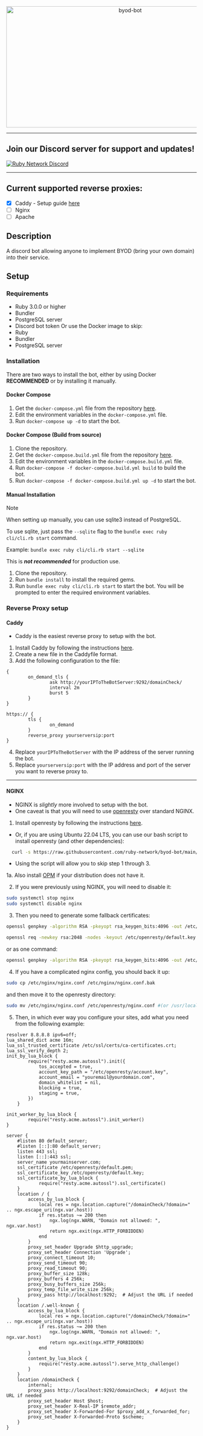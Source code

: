 <div align="center">
         
<img src="https://socialify.git.ci/ruby-network/byod-bot/image?description=1&font=Inter&forks=1&issues=1&language=1&name=1&owner=1&pattern=Circuit%20Board&pulls=1&stargazers=1&theme=Dark" alt="byod-bot" width="640" height="320" />

</div>

---
## Join our Discord server for support and updates!
[![Ruby Network Discord](https://invidget.switchblade.xyz/bXJCZJZcJe?theme=dark)](https://discord.gg/bXJCZJZcJe)

---
## Current supported reverse proxies:
- [x] Caddy - Setup guide [here](#caddy)
- [ ] Nginx
- [ ] Apache

## Description
A discord bot allowing anyone to implement BYOD (bring your own domain) into their service.

## Setup

### Requirements
- Ruby 3.0.0 or higher
- Bundler
- PostgreSQL server
- Discord bot token
Or use the Docker image to skip:
- Ruby
- Bundler
- PostgreSQL server

### Installation
There are two ways to install the bot, either by using Docker **RECOMMENDED** or by installing it manually.

#### Docker Compose

1. Get the `docker-compose.yml` file from the repository [here](https://github.com/ruby-network/byod-bot/blob/main/docker-compose.yml).
2. Edit the environment variables in the `docker-compose.yml` file.
3. Run `docker-compose up -d` to start the bot.

#### Docker Compose (Build from source)

1. Clone the repository.
2. Get the `docker-compose.build.yml` file from the repository [here](https://github.com/ruby-network/ruby/blob/main/docker-compose.build.yml).
3. Edit the environment variables in the `docker-compose.build.yml` file.
4. Run `docker-compose -f docker-compose.build.yml build` to build the bot.
5. Run `docker-compose -f docker-compose.build.yml up -d` to start the bot.

#### Manual Installation

> [!NOTE]
> When setting up manually, you can use sqlite3 instead of PostgreSQL.
> 
> To use sqlite, just pass the `--sqlite` flag to the `bundle exec ruby cli/cli.rb start` command.
>
> Example: `bundle exec ruby cli/cli.rb start --sqlite`
>
> This is ***not recommended*** for production use.

1. Clone the repository.
2. Run `bundle install` to install the required gems.
3. Run `bundle exec ruby cli/cli.rb start` to start the bot. You will be prompted to enter the required environment variables.


### Reverse Proxy setup 

#### Caddy 

- Caddy is the easiest reverse proxy to setup with the bot.

1. Install Caddy by following the instructions [here](https://caddyserver.com/docs/install).
2. Create a new file in the Caddyfile format.
3. Add the following configuration to the file:
```caddy
{
        on_demand_tls {
                ask http://yourIPToTheBotServer:9292/domainCheck/
                interval 2m
                burst 5
        }
}

https:// {
        tls {
                on_demand
        }
        reverse_proxy yourserversip:port
}
```

4. Replace `yourIPToTheBotServer` with the IP address of the server running the bot.
5. Replace `yourserversip:port` with the IP address and port of the server you want to reverse proxy to.
---

#### NGINX 

- NGINX is *slightly* more involved to setup with the bot.
- One caveat is that you will need to use [openresty](https://openresty.org/en/) over standard NGINX.

1. Install openresty by following the instructions [here](https://openresty.org/en/installation.html).
  - Or, if you are using Ubuntu 22.04 LTS, you can use our bash script to install openresty (and other dependencies):
  ```bash
    curl -s https://raw.githubusercontent.com/ruby-network/byod-bot/main/scripts/nginx.sh | bash
  ```
  - Using the script will allow you to skip step 1 through 3.

1a. Also install [OPM](https://opm.openresty.org/) if your distribution does not have it.

2. If you were previously using NGINX, you will need to disable it:
```bash
sudo systemctl stop nginx 
sudo systemctl disable nginx
```

3. Then you need to generate some fallback certificates:
```bash
openssl genpkey -algorithm RSA -pkeyopt rsa_keygen_bits:4096 -out /etc/openresty/account.key 
```
```bash
openssl req -newkey rsa:2048 -nodes -keyout /etc/openresty/default.key -x509 -days 365 -out /etc/openresty/default.pem
```
or as one command:
```bash
openssl genpkey -algorithm RSA -pkeyopt rsa_keygen_bits:4096 -out /etc/openresty/account.key && openssl req -newkey rsa:2048 -nodes -keyout /etc/openresty/default.key -x509 -days 365 -out /etc/openresty/default.pem 
```

4. If you have a complicated nginx config, you should back it up:
```bash
sudo cp /etc/nginx/nginx.conf /etc/nginx/nginx.conf.bak
```
and then move it to the openresty directory:
```bash
sudo mv /etc/nginx/nginx.conf /etc/openresty/nginx.conf #(or /usr/local/openresty/nginx.conf)
```

5. Then, in which ever way you configure your sites, add what you need from the following example:
```nginx
resolver 8.8.8.8 ipv6=off;
lua_shared_dict acme 16m;
lua_ssl_trusted_certificate /etc/ssl/certs/ca-certificates.crt;
lua_ssl_verify_depth 2;
init_by_lua_block {
        require("resty.acme.autossl").init({
            tos_accepted = true,
            account_key_path = "/etc/openresty/account.key",
            account_email = "youremail@yourdomain.com",
            domain_whitelist = nil,
            blocking = true,
            staging = true,
        })
    }

init_worker_by_lua_block {
        require("resty.acme.autossl").init_worker()
}

server {
    #listen 80 default_server;
    #listen [::]:80 default_server;
    listen 443 ssl;
    listen [::]:443 ssl;
    server_name yourmainserver.com;
    ssl_certificate /etc/openresty/default.pem;
    ssl_certificate_key /etc/openresty/default.key;
    ssl_certificate_by_lua_block {
            require("resty.acme.autossl").ssl_certificate()
    }
    location / {
        access_by_lua_block {
            local res = ngx.location.capture("/domainCheck/?domain=" .. ngx.escape_uri(ngx.var.host))
            if res.status ~= 200 then
                ngx.log(ngx.WARN, "Domain not allowed: ", ngx.var.host)
                return ngx.exit(ngx.HTTP_FORBIDDEN)
            end
        }
        proxy_set_header Upgrade $http_upgrade;
        proxy_set_header Connection 'Upgrade';
        proxy_connect_timeout 10;
        proxy_send_timeout 90;
        proxy_read_timeout 90;
        proxy_buffer_size 128k;
        proxy_buffers 4 256k;
        proxy_busy_buffers_size 256k;
        proxy_temp_file_write_size 256k;
        proxy_pass http://localhost:9292;  # Adjust the URL if needed
    }
    location /.well-known {
        access_by_lua_block {
            local res = ngx.location.capture("/domainCheck/?domain=" .. ngx.escape_uri(ngx.var.host))
            if res.status ~= 200 then
                ngx.log(ngx.WARN, "Domain not allowed: ", ngx.var.host)
                return ngx.exit(ngx.HTTP_FORBIDDEN)
            end
        }
        content_by_lua_block {
            require("resty.acme.autossl").serve_http_challenge()
        }
    }
    location /domainCheck {
        internal;
        proxy_pass http://localhost:9292/domainCheck;  # Adjust the URL if needed
        proxy_set_header Host $host;
        proxy_set_header X-Real-IP $remote_addr;
        proxy_set_header X-Forwarded-For $proxy_add_x_forwarded_for;
        proxy_set_header X-Forwarded-Proto $scheme;
    }
}
```
